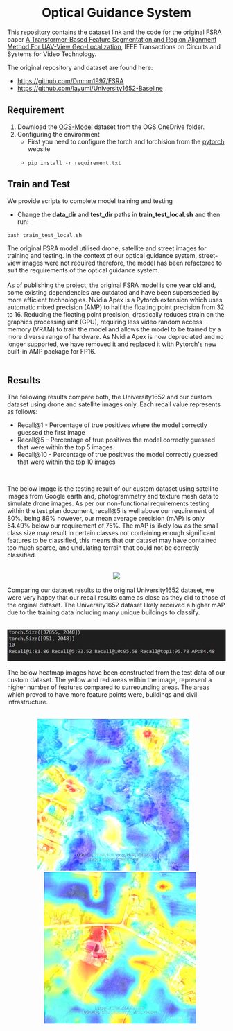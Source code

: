 <h1 align="center"> Optical Guidance System </h1>

This repository contains the dataset link and the code for the original FSRA paper [A Transformer-Based Feature Segmentation and Region Alignment Method For UAV-View Geo-Localization](https://arxiv.org/abs/2201.09206), IEEE Transactions on Circuits and Systems for Video Technology. 

The original repository and dataset are found here:
- https://github.com/Dmmm1997/FSRA
- https://github.com/layumi/University1652-Baseline

## Requirement
1. Download the [OGS-Model](https://liveswinburneeduau-my.sharepoint.com/:f:/g/personal/102117465_student_swin_edu_au/ErNjloBcc1JJucIQT1XiQ-MBnXJpw0GdytrkHYN0JiEf3Q?e=IPXJnm) dataset from the OGS OneDrive folder.
2. Configuring the environment
   * First you need to configure the torch and torchision from the [pytorch](https://pytorch.org/) website
   * ```shell
     pip install -r requirement.txt
     ```

## Train and Test
We provide scripts to complete model training and testing
* Change the **data_dir** and **test_dir** paths in **train_test_local.sh** and then run:
```shell
bash train_test_local.sh
```


The original FSRA model utilised drone, satellite and street images for training and testing. In the context of our optical guidance system, street-view images were not required therefore, the model has been refactored to suit the requirements of the optical guidance system. 
<br><br>
As of publishing the project, the original FSRA model is one year old and, some existing dependencies are outdated and have been superseeded by more efficient technologies. Nvidia Apex is a Pytorch extension which uses automatic mixed precision (AMP) to half the floating point precision from 32 to 16. Reducing the floating point precision, drastically reduces strain on the graphics processing unit (GPU), requiring less video random access memory (VRAM) to train the model and allows the model to be trained by a more diverse range of hardware. As Nvidia Apex is now depreciated and no longer supported, we have removed it and replaced it with Pytorch's new built-in AMP package for FP16.
<br><br>

## Results
The following results compare both, the University1652 and our custom dataset using drone and satellite images only. Each recall value represents as follows:
* Recall@1 - Percentage of true positives where the model correctly guessed the first image
* Recall@5 - Percentage of true positives the model correctly guessed that were within the top 5 images
* Recall@10 - Percentage of true positives the model correctly guessed that were within the top 10 images
<br>

The below image is the testing result of our custom dataset using satellite images from Google earth and, photogrammetry and texture mesh data to simulate drone images. As per our non-functional requirements testing within the test plan document, recall@5 is well above our requirement of 80%, being 89% however, our mean average precision (mAP) is only 54.49% below our requirement of 75%. The mAP is likely low as the small class size may result in certain classes not containing enough significant features to be classified, this means that our dataset may have contained too much sparce, and undulating terrain that could not be correctly classified. 
<br><br>
<p align="center">
<img src="img\customdataset.png"/>
</p>

Comparing our dataset results to the original University1652 dataset, we were very happy that our recall results came as close as they did to those of the orginal dataset. The University1652 dataset likely received a higher mAP due to the training data including many unique buildings to classify.
<br><br>
<p align="center">
<img src="img\UniversityDataset_Results.jpg"/>
</p>


The below heatmap images have been constructed from the test data of our custom dataset. The yellow and red areas within the image, represent a higher number of features compared to surreounding areas. The areas which proved to have more feature points were, buildings and civil infrastructure.
<br><br>
<p align="center">
<img src="img\0114.jpg" width=350 style="margin-right: 15px"/>
<img src="img\0101.jpg" width = 350 style="margin-left: 15px"/>
</p>
